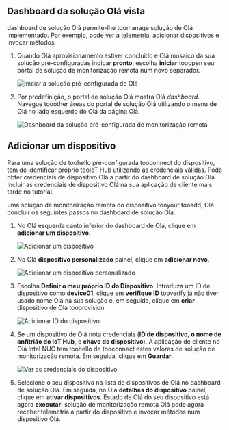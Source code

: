 ## <a name="view-hello-solution-dashboard"></a>Dashboard da solução Olá vista

dashboard de solução Olá permite-lhe toomanage solução de Olá implementado. Por exemplo, pode ver a telemetria, adicionar dispositivos e invocar métodos.

1. Quando Olá aprovisionamento estiver concluído e Olá mosaico da sua solução pré-configuradas indicar **pronto**, escolha **iniciar** tooopen seu portal de solução de monitorização remota num novo separador.

    ![Iniciar a solução pré-configurada de Olá][img-launch-solution]

1. Por predefinição, o portal de solução Olá mostra Olá *dashboard*. Navegue tooother áreas do portal de solução Olá utilizando o menu de Olá no lado esquerdo do Olá da página Olá.

    ![Dashboard da solução pré-configurada de monitorização remota][img-menu]

## <a name="add-a-device"></a>Adicionar um dispositivo

Para uma solução de toohello pré-configurada tooconnect do dispositivo, tem de identificar próprio tooIoT Hub utilizando as credenciais válidas. Pode obter credenciais de dispositivo Olá a partir do dashboard de solução Olá. Incluir as credenciais de dispositivo Olá na sua aplicação de cliente mais tarde no tutorial.

uma solução de monitorização remota do dispositivo tooyour tooadd, Olá concluir os seguintes passos no dashboard de solução Olá:

1. No Olá esquerda canto inferior do dashboard de Olá, clique em **adicionar um dispositivo**.

   ![Adicionar um dispositivo][1]

1. No Olá **dispositivo personalizado** painel, clique em **adicionar novo**.

   ![Adicionar um dispositivo personalizado][2]

1. Escolha **Definir o meu próprio ID do Dispositivo**. Introduza um ID de dispositivo como **device01**, clique em **verifique ID** tooverify já não tiver usado nome Olá na sua solução e, em seguida, clique em **criar** dispositivo de Olá tooprovision.

   ![Adicionar ID do dispositivo][3]

1. Se um dispositivo de Olá nota credenciais (**ID de dispositivo**, **o nome de anfitrião do IoT Hub**, e **chave do dispositivo**). A aplicação de cliente no Olá Intel NUC tem toohello de tooconnect estes valores de solução de monitorização remota. Em seguida, clique em **Guardar**.

    ![Ver as credenciais do dispositivo][4]

1. Selecione o seu dispositivo na lista de dispositivos de Olá no dashboard de solução Olá. Em seguida, no Olá **detalhes do dispositivo** painel, clique em **ativar dispositivos**. Estado de Olá do seu dispositivo está agora **executar**. solução de monitorização remota Olá pode agora receber telemetria a partir do dispositivo e invocar métodos num dispositivo Olá.

[img-launch-solution]: media/iot-suite-gateway-kit-view-solution/launch.png
[img-menu]: media/iot-suite-gateway-kit-view-solution/menu.png
[1]: media/iot-suite-gateway-kit-view-solution/suite0.png
[2]: media/iot-suite-gateway-kit-view-solution/suite1.png
[3]: media/iot-suite-gateway-kit-view-solution/suite2.png
[4]: media/iot-suite-gateway-kit-view-solution/suite3.png